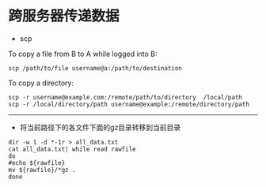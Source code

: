 # 跨服务器传递数据 
+ scp <source> <destination>
  
To copy a file from B to A while logged into B:

```shell
scp /path/to/file username@a:/path/to/destination
```


To copy a directory:

```shell
scp -r username@example.com:/remote/path/to/directory  /local/path
scp -r /local/directory/path username@example:/remote/directory/path
```

---

+ 将当前路径下的各文件下面的gz目录转移到当前目录
``` shell
dir -w 1 -d *-1r > all_data.txt
cat all_data.txt| while read rawfile  
do
#echo ${rawfile}
mv ${rawfile}/*gz .
done 
```
